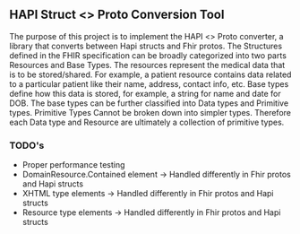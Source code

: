 ## HAPI Struct <> Proto Conversion Tool
The purpose of this project is to implement the HAPI <> Proto converter, a library that converts between Hapi structs and Fhir protos. The Structures defined in the FHIR specification can be broadly categorized into two parts Resources and Base Types. The resources represent the medical data that is to be stored/shared. For example, a patient resource contains data related to a particular patient like their name, address, contact info, etc. Base  types define how this data is stored, for example, a string for name and date for DOB. 
The base types can be further classified into Data types and Primitive types. Primitive Types Cannot be broken down into simpler types. Therefore each Data type and Resource are ultimately a collection of primitive types. 

### TODO's 
- Proper performance testing
-	DomainResource.Contained element -> Handled differently in Fhir protos and Hapi structs
-	XHTML type elements -> Handled differently in Fhir protos and Hapi structs
-	Resource type elements -> Handled differently in Fhir protos and Hapi structs

